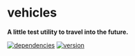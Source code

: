 # vehicles

**A little test utility to travel into the future.**

[![dependencies](https://img.shields.io/david/chrisguttandin/vehicles.svg?style=flat-square)](https://www.npmjs.com/package/vehicles)
[![version](https://img.shields.io/npm/v/vehicles.svg?style=flat-square)](https://www.npmjs.com/package/vehicles)
